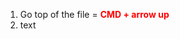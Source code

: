 <ol>
<li> Go top of the file = <span style="color: red;"><b>CMD + arrow up</b></span></li>
<li>text </li>
